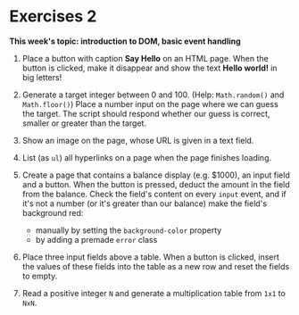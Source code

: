 # Exercises 2

**This week's topic: introduction to DOM, basic event handling**

1. Place a button with caption **Say Hello** on an HTML page. When the button is clicked, make it disappear and show the text **Hello world!** in big letters!

2. Generate a target integer between 0 and 100. (Help: `Math.random()` and `Math.floor()`) Place a number input on the page where we can guess the target. The script should respond whether our guess is correct, smaller or greater than the target.

3. Show an image on the page, whose URL is given in a text field.

4. List (as `ul`) all hyperlinks on a page when the page finishes loading.

5. Create a page that contains a balance display (e.g. $1000), an input field and a button. When the button is pressed, deduct the amount in the field from the balance. Check the field's content on every `input` event, and if it's not a number (or it's greater than our balance) make the field's background red:
    - manually by setting the `background-color` property
    - by adding a premade `error` class

6. Place three input fields above a table. When a button is clicked, insert the values of these fields into the table as a new row and reset the fields to empty.

7. Read a positive integer `N` and generate a multiplication table from `1x1` to `NxN`.

